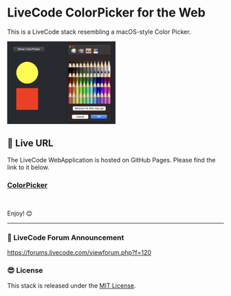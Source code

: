 # LiveCode ColorPicker for the Web

This is a LiveCode stack resembling a macOS-style Color Picker.


<img src="https://raw.githubusercontent.com/RolfKocherhans/ColorPicker/refs/heads/main/ColorPicker.png" alt="Alt Text" style="width:50%; height:auto;">


## 🥳 Live URL

The LiveCode WebApplication is hosted on GitHub Pages. Please find the link to it below.            
<h3><a href="https://rolfkocherhans.github.io/ColorPicker">ColorPicker</a></h3>

<br>

Enjoy!
😊

---

### 🤗 LiveCode Forum Announcement
https://forums.livecode.com/viewforum.php?f=120

### 😎 License
This stack is released under the [MIT License](https://opensource.org/licenses/MIT).

